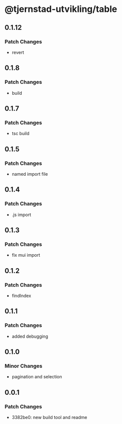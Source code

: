 # @tjernstad-utvikling/table

## 0.1.12

### Patch Changes

- revert

## 0.1.8

### Patch Changes

- build

## 0.1.7

### Patch Changes

- tsc build

## 0.1.5

### Patch Changes

- named import file

## 0.1.4

### Patch Changes

- .js import

## 0.1.3

### Patch Changes

- fix mui import

## 0.1.2

### Patch Changes

- findIndex

## 0.1.1

### Patch Changes

- added debugging

## 0.1.0

### Minor Changes

- pagination and selection

## 0.0.1

### Patch Changes

- 3382be0: new build tool and readme
